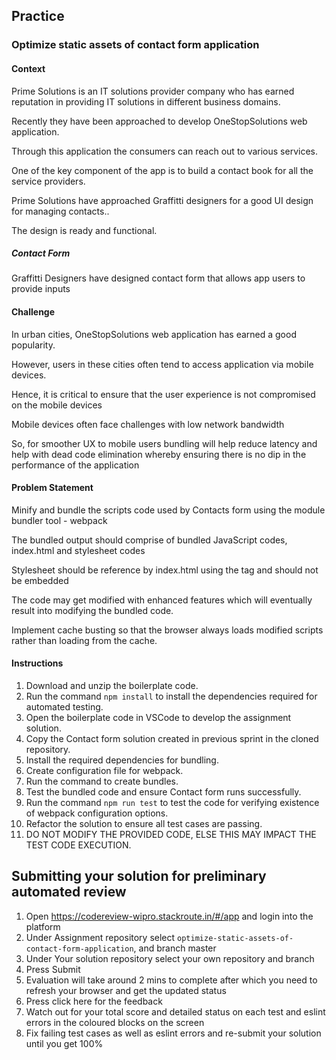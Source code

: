 ## Practice

### Optimize static assets of contact form application

#### Context

Prime Solutions is an IT solutions provider company who has earned reputation in providing IT solutions in different business domains.​​​

Recently they have been approached to develop OneStopSolutions web application.​​​

Through this application the consumers can reach out to various services.​​​

One of the key component of the app is to build a contact book for all the service providers.​​​

Prime Solutions have approached Graffitti designers for a good UI design for managing contacts..​​​

The design is ready and functional.​​

##### Contact Form

Graffitti Designers have designed contact form that allows app users to provide inputs

#### Challenge

In urban cities, OneStopSolutions web application has earned a good popularity. ​

However, users in these cities often tend to access application via mobile devices.​

Hence, it is critical to ensure that the user experience is not compromised on the mobile devices​

Mobile devices often face challenges with low network bandwidth​

So, for smoother UX to mobile users bundling will help reduce latency and help with dead code elimination whereby ensuring there is no dip in the performance of the application​

#### Problem Statement

Minify and bundle the scripts code used by Contacts form using the module bundler tool - webpack

The bundled output should comprise of bundled JavaScript codes, index.html and stylesheet codes

Stylesheet should be reference by index.html using the <link> tag and should not be embedded

The code may get modified with enhanced features which will eventually result into modifying the bundled code.

Implement cache busting so that the browser always loads modified scripts rather than loading from the cache.

#### Instructions

1. Download and unzip the boilerplate code.  
2. Run the command `npm install` to install the dependencies required for automated testing.  
3. Open the boilerplate code in VSCode to develop the assignment solution.
4. Copy the Contact form solution created in previous sprint in the cloned repository.
5. Install the required dependencies for bundling.
6. Create configuration file for webpack.
7. Run the command to create bundles.
8. Test the bundled code and ensure Contact form runs successfully.
9. Run the command `npm run test` to test the code for verifying existence of webpack configuration options.
10. Refactor the solution to ensure all test cases are passing.  
11. DO NOT MODIFY THE PROVIDED CODE, ELSE THIS MAY IMPACT THE TEST CODE EXECUTION.

## Submitting your solution for preliminary automated review  

 1. Open https://codereview-wipro.stackroute.in/#/app and login into the platform  
 2. Under Assignment repository select `optimize-static-assets-of-contact-form-application`, and branch master  
 3. Under Your solution repository select your own repository and branch  
 4. Press Submit  
 5. Evaluation will take around 2 mins to complete after which you need to refresh your browser and get the updated status    
 6. Press click here for the feedback 
 7. Watch out for your total score and detailed status on each test and eslint errors in the coloured blocks on the screen  
 8. Fix failing test cases as well as eslint errors and re-submit your solution until you get 100%

